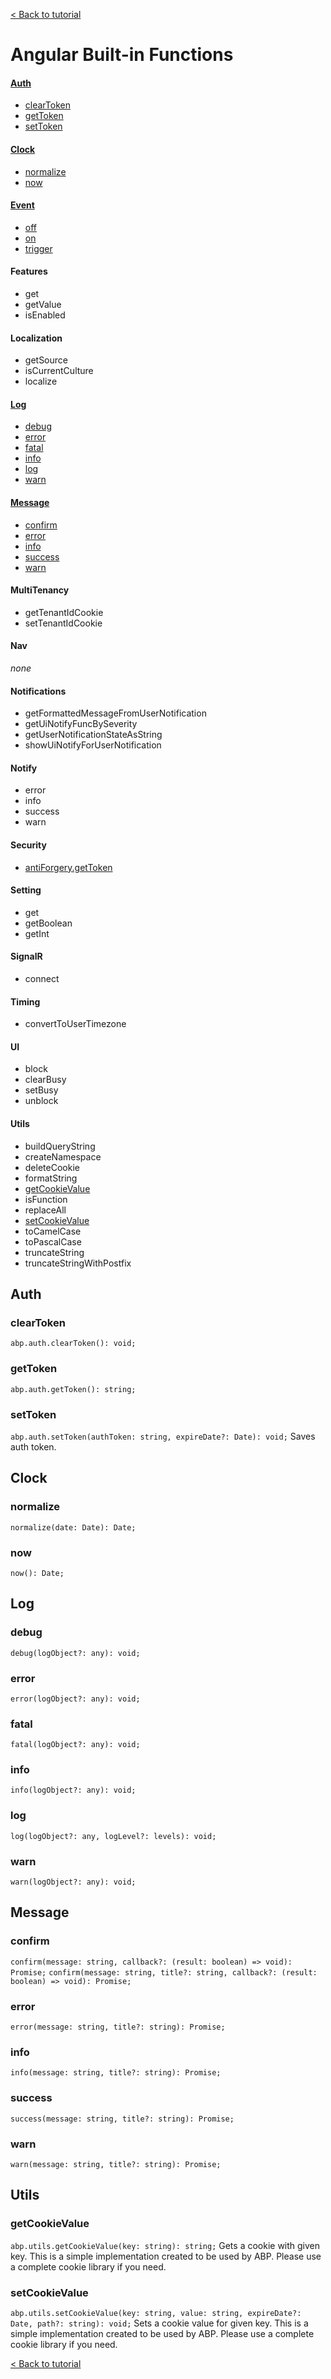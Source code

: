 [< Back to tutorial](README.md)

# Angular Built-in Functions
#### [Auth](#auth)
* [clearToken](#cleartoken)
* [getToken](#gettoken)
* [setToken](#settoken)

#### [Clock](#clock)
* [normalize](#normalize)
* [now](#now)

#### [Event](#event)
* [off](#off)
* [on](#on)
* [trigger](#trigger)

#### Features
* get
* getValue
* isEnabled

#### Localization
* getSource
* isCurrentCulture
* localize

#### [Log](#log)
* [debug](#debug)
* [error](#error)
* [fatal](#fatal)
* [info](#info)
* [log](#log)
* [warn](#warn)

#### [Message](#message)
* [confirm](#confirm)
* [error](#error)
* [info](#info)
* [success](#success)
* [warn](#warn)

#### MultiTenancy
* getTenantIdCookie
* setTenantIdCookie

#### Nav
_none_

#### Notifications
* getFormattedMessageFromUserNotification
* getUiNotifyFuncBySeverity
* getUserNotificationStateAsString
* showUiNotifyForUserNotification

#### Notify
* error
* info
* success
* warn

#### Security
* [antiForgery.getToken](#antiforgerygetoken)

#### Setting
* get
* getBoolean
* getInt

#### SignalR
* connect

#### Timing
* convertToUserTimezone

#### UI
* block
* clearBusy
* setBusy
* unblock

#### Utils
* buildQueryString
* createNamespace
* deleteCookie
* formatString
* [getCookieValue](#getCookieValue)
* isFunction
* replaceAll
* [setCookieValue](#setCookieValue)
* toCamelCase
* toPascalCase
* truncateString
* truncateStringWithPostfix

## Auth
### clearToken
```abp.auth.clearToken(): void;```
### getToken
```abp.auth.getToken(): string;```
### setToken
```abp.auth.setToken(authToken: string, expireDate?: Date): void;```
Saves auth token.

## Clock
### normalize
```normalize(date: Date): Date;```
### now
```now(): Date;```

## Log
### debug
```debug(logObject?: any): void;```

### error
```error(logObject?: any): void;```

### fatal
```fatal(logObject?: any): void;```

### info
```info(logObject?: any): void;```

### log
```log(logObject?: any, logLevel?: levels): void;```

### warn
```warn(logObject?: any): void;```

## Message
### confirm
```confirm(message: string, callback?: (result: boolean) => void): Promise;```
```confirm(message: string, title?: string, callback?: (result: boolean) => void): Promise;```

### error
```error(message: string, title?: string): Promise;```

### info
```info(message: string, title?: string): Promise;```

### success
```success(message: string, title?: string): Promise;```

### warn
```warn(message: string, title?: string): Promise;```

## Utils
### getCookieValue
```abp.utils.getCookieValue(key: string): string;```
Gets a cookie with given key.
This is a simple implementation created to be used by ABP.
Please use a complete cookie library if you need.
### setCookieValue
```abp.utils.setCookieValue(key: string, value: string, expireDate?: Date, path?: string): void;```
Sets a cookie value for given key.
This is a simple implementation created to be used by ABP.
Please use a complete cookie library if you need.


[< Back to tutorial](README.md)